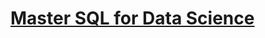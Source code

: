 # [Master SQL for Data Science](https://www.linkedin.com/learning/paths/master-sql-for-data-science)
